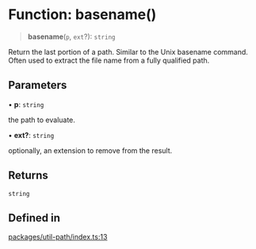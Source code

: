 # Function: basename()

> **basename**(`p`, `ext`?): `string`

Return the last portion of a path. Similar to the Unix basename command.
Often used to extract the file name from a fully qualified path.

## Parameters

• **p**: `string`

the path to evaluate.

• **ext?**: `string`

optionally, an extension to remove from the result.

## Returns

`string`

## Defined in

[packages/util-path/index.ts:13](https://github.com/andreisergiu98/baeta/blob/e352a1ec749c5b23df693f5f8373ac0b75347349/packages/util-path/index.ts#L13)
